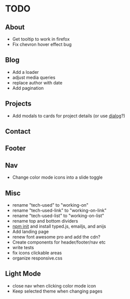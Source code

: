 # TODO

## About

- Get tooltip to work in firefox
- Fix chevron hover effect bug

## Blog

- Add a loader
- adjust media queries
- replace author with date
- Add pagination

## Projects

- Add modals to cards for project details (or use [dialog](https://developer.mozilla.org/en-US/docs/Web/HTML/Element/dialog)?)

## Contact

## Footer

## Nav

- Change color mode icons into a slide toggle

## Misc

- rename "tech-used" to "working-on"
- rename "tech-used-link" to "working-on-link"
- rename "tech-used-list" to "working-on-list"
- rename top and bottom dividers
- [npm init](https://nodesource.com/blog/an-absolute-beginners-guide-to-using-npm/) and install typed.js, emailjs, and anijs
- Add landing page
- renew font awesome pro and add the cdn?
- Create components for header/footer/nav etc
- write tests
- fix icons clickable areas
- organize responsive.css

## Light Mode

- close nav when clicking color mode icon
- Keep selected theme when changing pages
